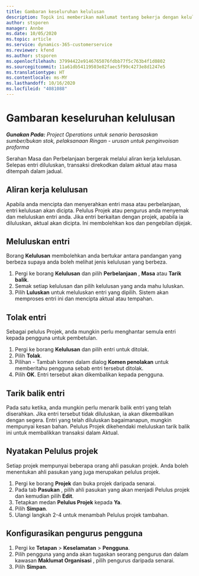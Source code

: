 ```yaml
---
title: Gambaran keseluruhan kelulusan
description: Topik ini memberikan maklumat tentang bekerja dengan kelulusan dalam Project Operations.
author: stsporen
manager: Annbe
ms.date: 10/05/2020
ms.topic: article
ms.service: dynamics-365-customerservice
ms.reviewer: kfend
ms.author: stsporen
ms.openlocfilehash: 37994422e9146765076fdbb77f5c763b4f1d0802
ms.sourcegitcommit: 11a61db54119503e82faec5f99c4273e8d1247e5
ms.translationtype: HT
ms.contentlocale: ms-MY
ms.lasthandoff: 10/16/2020
ms.locfileid: "4081088"
---
```

# <a name="approvals-overview"></a>Gambaran keseluruhan kelulusan

_**Gunakan Pada:** Project Operations untuk senario berasaskan sumber/bukan stok, pelaksanaan Ringan - urusan untuk penginvoisan proforma_

Serahan Masa dan Perbelanjaan bergerak melalui aliran kerja kelulusan. Selepas entri diluluskan, transaksi direkodkan dalam aktual atau masa ditempah dalam jadual.

## <a name="approvals-workflow"></a>Aliran kerja kelulusan
Apabila anda mencipta dan menyerahkan entri masa atau perbelanjaan, entri kelulusan akan dicipta. Pelulus Projek atau pengurus anda menyemak dan meluluskan entri anda. Jika entri berkaitan dengan projek, apabila ia diluluskan, aktual akan dicipta. Ini membolehkan kos dan pengebilan dijejak. 

## <a name="approve-an-entry"></a>Meluluskan entri
Borang **Kelulusan** membolehkan anda bertukar antara pandangan yang berbeza supaya anda boleh melihat jenis kelulusan yang berbeza.
  
1. Pergi ke borang **Kelulusan** dan pilih **Perbelanjaan** , **Masa** atau **Tarik balik**.
2. Semak setiap kelulusan dan pilih kelulusan yang anda mahu luluskan.
3. Pilih **Luluskan** untuk meluluskan entri yang dipilih.
Sistem akan memproses entri ini dan mencipta aktual atau tempahan.

## <a name="reject-an-entry"></a>Tolak entri
Sebagai pelulus Projek, anda mungkin perlu menghantar semula entri kepada pengguna untuk pembetulan.
  
1. Pergi ke borang **Kelulusan** dan pilih entri untuk ditolak. 
2. Pilih **Tolak**.
3. Pilihan - Tambah komen dalam dialog **Komen penolakan** untuk memberitahu pengguna sebab entri tersebut ditolak.
4. Pilih **OK**. Entri tersebut akan dikembalikan kepada pengguna.
  
## <a name="recall-entries"></a>Tarik balik entri
Pada satu ketika, anda mungkin perlu menarik balik entri yang telah diserahkan. Jika entri tersebut tidak diluluskan, ia akan dikembalikan dengan segera. Entri yang telah diluluskan bagaimanapun, mungkin mempunyai kesan bahan. Pelulus Projek dikehendaki meluluskan tarik balik ini untuk membalikkan transaksi dalam Aktual.

## <a name="specify-project-approvers"></a>Nyatakan Pelulus projek
Setiap projek mempunyai beberapa orang ahli pasukan projek. Anda boleh menentukan ahli pasukan yang juga merupakan pelulus projek.

1. Pergi ke borang **Projek** dan buka projek daripada senarai.
2. Pada tab **Pasukan** , pilih ahli pasukan yang akan menjadi Pelulus projek dan kemudian pilih **Edit**.
3. Tetapkan medan **Pelulus Projek** kepada **Ya**.
4. Pilih **Simpan**.
5. Ulangi langkah 2-4 untuk menambah Pelulus projek tambahan.

## <a name="configure-the-users-manager"></a>Konfigurasikan pengurus pengguna

1. Pergi ke **Tetapan** > **Keselamatan** > **Pengguna**.
2. Pilih pengguna yang anda akan tugaskan seorang pengurus dan dalam kawasan **Maklumat Organisasi** , pilih pengurus daripada senarai. 
3. Pilih **Simpan**.


